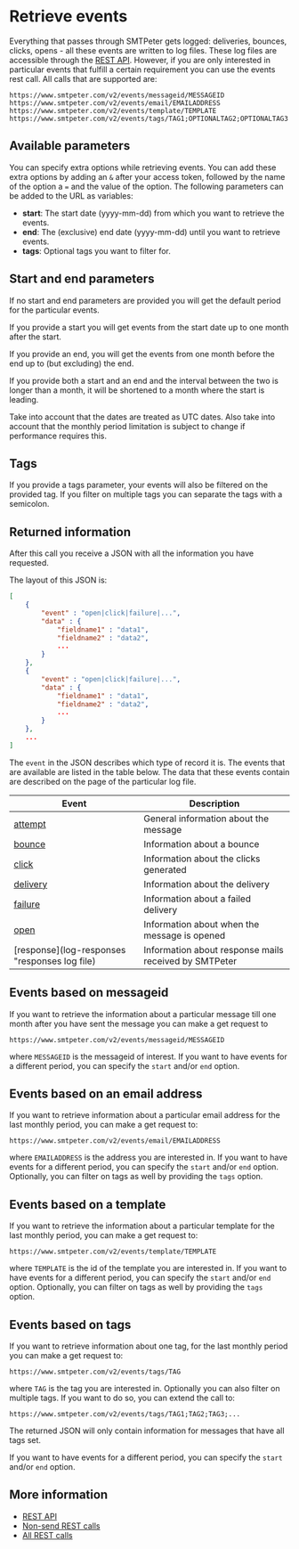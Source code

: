 # Retrieve events

Everything that passes through SMTPeter gets logged: deliveries, bounces,
clicks, opens - all these events are written to log files. These log files 
are accessible through the [REST API](rest-logfiles). However, if you
are only interested in particular events that fulfill a certain requirement
you can use the events rest call. All calls that are supported are:

```text
https://www.smtpeter.com/v2/events/messageid/MESSAGEID
https://www.smtpeter.com/v2/events/email/EMAILADDRESS
https://www.smtpeter.com/v2/events/template/TEMPLATE
https://www.smtpeter.com/v2/events/tags/TAG1;OPTIONALTAG2;OPTIONALTAG3
```

## Available parameters

You can specify extra options while retrieving events. You can add these
extra options by adding an `&` after your access token, followed by the name
of the option a `=` and the value of the option.
The following parameters can be added to the URL as variables:

- **start**: The start date (yyyy-mm-dd) from which you want to retrieve the events.
- **end**:   The (exclusive) end date (yyyy-mm-dd) until you want to retrieve events.
- **tags**:  Optional tags you want to filter for.

## Start and end parameters

If no start and end parameters are provided you will get the default period
for the particular events. 

If you provide a start you will get events from the start
date up to one month after the start.

If you provide an end, you will get the events from one month before the end 
up to (but excluding) the end.

If you provide both a start and an end and the interval between the two
is longer than a month, it will be shortened to a month where the start is
leading. 

Take into account that the dates are treated as UTC dates. 
Also take into account that the monthly period limitation is subject to
change if performance requires this.

## Tags

If you provide a tags parameter, your events will also be filtered on the
provided tag. If you filter on multiple tags you can separate the tags
with a semicolon.


## Returned information

After this call you receive a JSON with all the information you have requested.

The layout of this JSON is:

```json
[
    {
        "event" : "open|click|failure|...",
        "data" : {
            "fieldname1" : "data1",
            "fieldname2" : "data2",
            ...
        }
    },
    {
        "event" : "open|click|failure|...",
        "data" : {
            "fieldname1" : "data1",
            "fieldname2" : "data2",
            ...
        }
    },
    ...
]
```

The `event` in the JSON describes which type of record it is. The events that
are available are listed in the table below. The data that these events
contain are described on the page of the particular log file.

| Event                                             | Description                                           |
|---------------------------------------------------|-------------------------------------------------------|
| [attempt](log-attempts "attempts log file")       | General information about the message                 |
| [bounce](log-bounces "bounces log file")          | Information about a bounce                            |
| [click](log-clicks "clicks log file")             | Information about the clicks generated                |
| [delivery](log-deliveries "deliveries log file")  | Information about the delivery                        |
| [failure](log-failures "failures log file")       | Information about a failed delivery                   |
| [open](log-opens "opens log file")                | Information about when the message is opened          |
| [response](log-responses "responses log file)     | Information about response mails received by SMTPeter |


## Events based on messageid

If you want to retrieve the information about a particular message till one
month after you have sent the message you can make a get request to

```text
https://www.smtpeter.com/v2/events/messageid/MESSAGEID
```
where `MESSAGEID` is the messageid of interest. If you want to have events
for a different period, you can specify the `start` and/or `end` option.


## Events based on an email address

If you want to retrieve information about a particular email address for
the last monthly period, you can make a get request to:

```text
https://www.smtpeter.com/v2/events/email/EMAILADDRESS
```
where `EMAILADDRESS` is the address you are interested in. If you want to have events
for a different period, you can specify the `start` and/or `end` option.
Optionally, you can filter on tags as well by providing the `tags` option.


## Events based on a template

If you want to retrieve the information about a particular template for
the last monthly period, you can make a get request to:

```text
https://www.smtpeter.com/v2/events/template/TEMPLATE
```
where `TEMPLATE` is the id of the template you are interested in. If you 
want to have events for a different period, you can specify the `start`
and/or `end` option. Optionally, you can filter on tags as well by providing
the `tags` option.


## Events based on tags

If you want to retrieve information about one tag, for the last monthly
period you can make a get request to:

```text
https://www.smtpeter.com/v2/events/tags/TAG
```
where `TAG` is the tag you are interested in. Optionally you can also filter
on multiple tags. If you want to do so, you can extend the call to:

```text
https://www.smtpeter.com/v2/events/tags/TAG1;TAG2;TAG3;...
```
The returned JSON will only contain information for messages that have
all tags set.

If you want to have events for a different period, you can specify the 
`start` and/or `end` option.

## More information

* [REST API](./rest-api)
* [Non-send REST calls](./rest-other-calls)
* [All REST calls](all-rest-calls)
